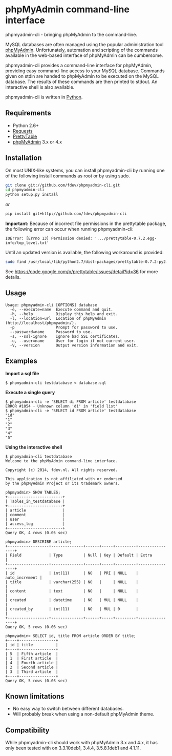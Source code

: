 phpMyAdmin command-line interface
=================================

phpmyadmin-cli - bringing phpMyAdmin to the command-line.

MySQL databases are often managed using the popular administration tool 
[phpMyAdmin](http://www.phpmyadmin.net/). Unfortunately, automation and 
scripting of the commands available in the web-based interface of phpMyAdmin
can be cumbersome.

phpmyadmin-cli provides a command-line interface for phpMyAdmin, providing easy 
command-line access to your MySQL database. Commands given on stdin are handed 
to phpMyAdmin to be executed on the MySQL database. The results of these 
commands are then printed to stdout. An interactive shell is also available. 

phpmyadmin-cli is written in [Python](http://www.python.org/).


Requirements
------------

* Python 2.6+
* [Requests](http://www.python-requests.org/)
* [PrettyTable](https://code.google.com/p/prettytable/)
* [phpMyAdmin](http://www.phpmyadmin.net/) 3.x or 4.x


Installation
------------

On most UNIX-like systems, you can install phpmyadmin-cli by running one of the 
following install commands as root or by using sudo.

``` sh
git clone git://github.com/fdev/phpmyadmin-cli.git
cd phpmyadmin-cli
python setup.py install
```

*or*

``` sh
pip install git+http://github.com/fdev/phpmyadmin-cli
```


**Important:** Because of incorrect file permissions in the prettytable package,
the following error can occur when running phpmyadmin-cli:

```
IOError: [Errno 13] Permission denied: '.../prettytable-0.7.2.egg-info/top_level.txt'
```

Until an updated version is available, the following workaround is provided:

``` sh
sudo find /usr/local/lib/python2.7/dist-packages/prettytable-0.7.2-py2.7.egg/EGG-INFO/ -type f -exec chmod a+r '{}' \;
```

See https://code.google.com/p/prettytable/issues/detail?id=36 for more details.


Usage
-----

```
Usage: phpmyadmin-cli [OPTIONS] database
  -e, --execute=name  Execute command and quit.
  -h, --help          Display this help and exit.
  -l, --location=url  Location of phpMyAdmin (http://localhost/phpmyadmin/).
  -p                  Prompt for password to use.
  --password=name     Password to use.
  -s, --ssl-ignore    Ignore bad SSL certificates.
  -u, --user=name     User for login if not current user.
  -V, --version       Output version information and exit.
```


Examples
--------

**Import a sql file**
```
$ phpmyadmin-cli testdatabase < database.sql
```

**Execute a single query**
```
$ phpmyadmin-cli -e 'SELECT di FROM article' testdatabase
ERROR #1054 - Unknown column 'di' in 'field list'
$ phpmyadmin-cli -e 'SELECT id FROM article' testdatabase
"id"
"1"
"2"
"3"
"4"
"5"
```

**Using the interactive shell**
```
$ phpmyadmin-cli testdatabase
Welcome to the phpMyAdmin command-line interface.

Copyright (c) 2014, fdev.nl. All rights reserved.

This application is not affiliated with or endorsed
by the phpMyAdmin Project or its trademark owners.

phpmyadmin> SHOW TABLES;
+------------------------+
| Tables_in_testdatabase |
+------------------------+
| article                |
| comment                |
| user                   |
| access_log             |
+------------------------+
Query OK, 4 rows (0.05 sec)

phpmyadmin> DESCRIBE article;
+------------------+--------------+------+-----+---------+----------------+
| Field            | Type         | Null | Key | Default | Extra          |
+------------------+--------------+------+-----+---------+----------------+
| id               | int(11)      | NO   | PRI | NULL    | auto_increment |
| title            | varchar(255) | NO   |     | NULL    |                |
| content          | text         | NO   |     | NULL    |                |
| created          | datetime     | NO   | MUL | NULL    |                |
| created_by       | int(11)      | NO   | MUL | 0       |                |
+------------------+--------------+------+-----+---------+----------------+
Query OK, 5 rows (0.06 sec)

phpmyadmin> SELECT id, title FROM article ORDER BY title;
+----+----------------+
| id | title          |
+----+----------------+
| 5  | Fifth article  |
| 1  | First article  |
| 4  | Fourth article |
| 2  | Second article |
| 3  | Third article  |
+----+----------------+
Query OK, 5 rows (0.03 sec)
```


Known limitations
-----------------

* No easy way to switch between different databases.
* Will probably break when using a non-default phpMyAdmin theme.


Compatibility
-------------
While phpmyadmin-cli should work with phpMyAdmin 3.x and 4.x, it has only been 
tested with on 3.3.10deb1, 3.4.4, 3.5.8.1deb1 and 4.1.11.

